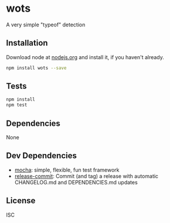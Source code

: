 # wots 

A very simple &quot;typeof&quot; detection

## Installation

Download node at [nodejs.org](http://nodejs.org) and install it, if you haven't already.

```sh
npm install wots --save
```


## Tests

```sh
npm install
npm test
```

## Dependencies

None

## Dev Dependencies

- [mocha](https://github.com/mochajs/mocha): simple, flexible, fun test framework
- [release-commit](https://github.com/tvardy/release-commit): Commit (and tag) a release with automatic CHANGELOG.md and DEPENDENCIES.md updates


## License

ISC
